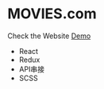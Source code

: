 # MOVIES.com
Check the Website [Demo](https://eager-darwin-c6e6dd.netlify.app/)

+ React
+ Redux
+ API串接
+ SCSS
